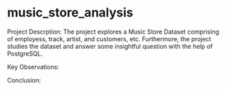 # music_store_analysis
Project Descrption:
The project explores a Music Store Dataset comprising of employess, track, artist, and customers, etc. Furthermore, the project studies the dataset and answer some insightful question with the help of PostgreSQL.

Key Observations:

Conclusion:

